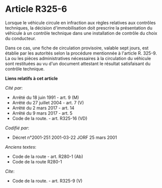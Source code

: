 # Article R325-6

Lorsque le véhicule circule en infraction aux règles relatives aux contrôles techniques, la décision d'immobilisation doit
prescrire la présentation du véhicule à un contrôle technique dans une installation de contrôle du choix du conducteur. 

Dans ce cas, une fiche de circulation provisoire, valable sept jours, est établie par les autorités selon la procédure
mentionnée à l'article R. 325-9. La ou les pièces administratives nécessaires à la circulation du véhicule sont restituées au
vu d'un document attestant le résultat satisfaisant du contrôle technique.

**Liens relatifs à cet article**

_Cité par_:

  - Arrêté du 18 juin 1991 - art. 9 (M)
  - Arrêté du 27 juillet 2004 - art. 7 (V)
  - Arrêté du 2 mars 2017 - art. 14
  - Arrêté du 9 mars 2017 - art. 5
  - Code de la route. - art. R325-16 (VD)

_Codifié par_:

  - Décret n°2001-251 2001-03-22 JORF 25 mars 2001

_Anciens textes_:

  - Code de la route - art. R280-1 (Ab)
  - Code de la route R280-1

_Cite_:

  - Code de la route. - art. R325-9 (V)
